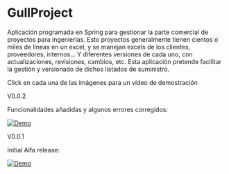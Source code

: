 # GullProject
Aplicación programada en Spring para gestionar la parte comercial de proyectos para ingenierías.
Esto proyectos generalmente tienen cientos o miles de líneas en un excel, y se manejan excels de los clientes, proveedores, internos... Y diferentes versiones de cada uno, con actualizaciones, revisiones, cambios, etc.
Esta aplicación pretende facilitar la gestión y versionado de dichos listados de suministro.

Click en cada una de las imágenes para un vídeo de demostración


V0.0.2

Funcionalidades añadidas y algunos errores corregidos:

[![Demo](http://img.youtube.com/vi/BxhwrRcs6f0/0.jpg)](http://www.youtube.com/watch?v=BxhwrRcs6f0 "Tuto aplicación")



V0.0.1

Initial Alfa release:

[![Demo](http://img.youtube.com/vi/xPQSo2RwByk/0.jpg)](http://www.youtube.com/watch?v=xPQSo2RwByk "Tuto aplicación")

